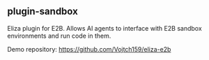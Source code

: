 ## plugin-sandbox

Eliza plugin for E2B. Allows AI agents to interface with E2B sandbox environments and run code in them. 

Demo repository: https://github.com/Vojtch159/eliza-e2b
